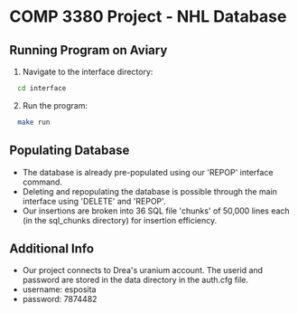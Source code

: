 # COMP 3380 Project - NHL Database

## Running Program on Aviary
1. Navigate to the interface directory:
  ```bash
    cd interface
  ``` 

2. Run the program:
  ```bash
    make run
  ``` 

## Populating Database
- The database is already pre-populated using our 'REPOP' interface command.
- Deleting and repopulating the database is possible through the main interface using 'DELETE' and 'REPOP'.
- Our insertions are broken into 36 SQL file 'chunks' of 50,000 lines each (in the sql_chunks directory) for insertion efficiency.

## Additional Info
- Our project connects to Drea's uranium account. The userid and password are stored in the data directory in the auth.cfg file.
- username: esposita
- password: 7874482  
